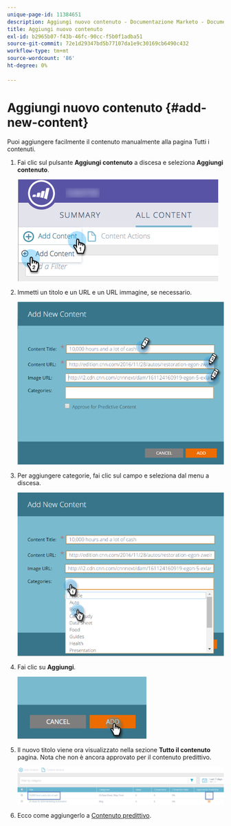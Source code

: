 ```yaml
---
unique-page-id: 11384651
description: Aggiungi nuovo contenuto - Documentazione Marketo - Documentazione del prodotto
title: Aggiungi nuovo contenuto
exl-id: b2965b07-f43b-46fc-90cc-f5b0f1adba51
source-git-commit: 72e1d29347bd5b77107da1e9c30169cb6490c432
workflow-type: tm+mt
source-wordcount: '86'
ht-degree: 0%

---
```


# Aggiungi nuovo contenuto {#add-new-content}

Puoi aggiungere facilmente il contenuto manualmente alla pagina Tutti i contenuti.

1. Fai clic sul pulsante **Aggiungi contenuto** a discesa e seleziona **Aggiungi contenuto**.

   ![](assets/image2017-10-3-8-3a54-3a9.png)

1. Immetti un titolo e un URL e un URL immagine, se necessario.

   ![](assets/add-new-content-updated-pencils.png)

1. Per aggiungere categorie, fai clic sul campo e seleziona dal menu a discesa.

   ![](assets/add-new-content-categories-updated-hands.png)

1. Fai clic su **Aggiungi**.

   ![](assets/all-content-add-hand.png)

1. Il nuovo titolo viene ora visualizzato nella sezione **Tutto il contenuto** pagina. Nota che non è ancora approvato per il contenuto predittivo.

   ![](assets/image2017-10-3-8-3a55-3a21.png)

1. Ecco come aggiungerlo a [Contenuto predittivo](/help/marketo/product-docs/predictive-content/working-with-all-content/approve-a-title-for-predictive-content.md).
